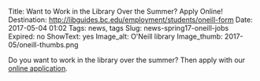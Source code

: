 Title: Want to Work in the Library Over the Summer? Apply Online!
Destination: http://libguides.bc.edu/employment/students/oneill-form
Date: 2017-05-04 01:02 
Tags: news, tags 
Slug: news-spring17-oneill-jobs
Expired: no
ShowText: yes
Image_alt: O'Neill library
Image_thumb: 2017-05/oneill-thumbs.png

Do you want to work in the library over the summer? Then apply with our <a href="http://libguides.bc.edu/employment/students/oneill-form">online application</a>.